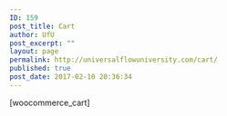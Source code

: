 ```yaml
---
ID: 159
post_title: Cart
author: UfU
post_excerpt: ""
layout: page
permalink: http://universalflowuniversity.com/cart/
published: true
post_date: 2017-02-10 20:36:34
---
```

[woocommerce_cart]